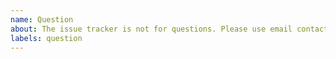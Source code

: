 ```yaml
---
name: Question
about: The issue tracker is not for questions. Please use email contact@dzcode.io or other social links for help/questions.
labels: question
---
```


<!-- 🚨 STOP 🚨 STOP 🚨 STOP 🚨

THE ISSUE TRACKER IS NOT FOR QUESTIONS.

DO NOT CREATE A NEW ISSUE TO ASK A QUESTION.

Please use one of the following resources for help:

**Questions**

- https://twitter.com/dzcode_io
- https://www.facebook.com/dzcode.io
- https://www.facebook.com/groups/dzcode.io
- https://www.youtube.com/channel/UC0wnf6wfwVkQtruKi61U7hw

-->
